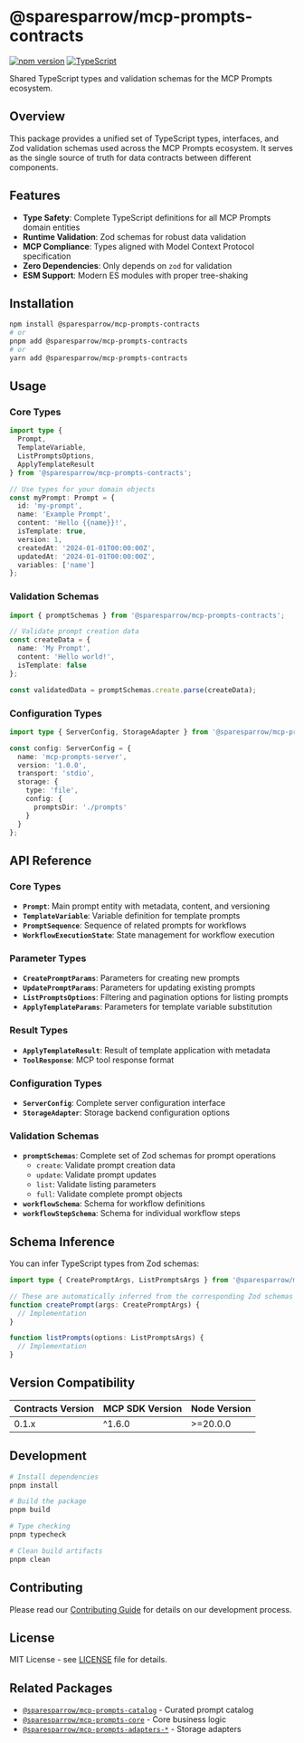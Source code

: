 # @sparesparrow/mcp-prompts-contracts

[![npm version](https://badge.fury.io/js/%40sparesparrow%2Fmcp-prompts-contracts.svg)](https://badge.fury.io/js/%40sparesparrow%2Fmcp-prompts-contracts)
[![TypeScript](https://img.shields.io/badge/%3C%2F%3E-TypeScript-%230074c1.svg)](http://www.typescriptlang.org/)

Shared TypeScript types and validation schemas for the MCP Prompts ecosystem.

## Overview

This package provides a unified set of TypeScript types, interfaces, and Zod validation schemas used across the MCP Prompts ecosystem. It serves as the single source of truth for data contracts between different components.

## Features

- **Type Safety**: Complete TypeScript definitions for all MCP Prompts domain entities
- **Runtime Validation**: Zod schemas for robust data validation
- **MCP Compliance**: Types aligned with Model Context Protocol specification
- **Zero Dependencies**: Only depends on `zod` for validation
- **ESM Support**: Modern ES modules with proper tree-shaking

## Installation

```bash
npm install @sparesparrow/mcp-prompts-contracts
# or
pnpm add @sparesparrow/mcp-prompts-contracts
# or
yarn add @sparesparrow/mcp-prompts-contracts
```

## Usage

### Core Types

```typescript
import type { 
  Prompt, 
  TemplateVariable, 
  ListPromptsOptions,
  ApplyTemplateResult 
} from '@sparesparrow/mcp-prompts-contracts';

// Use types for your domain objects
const myPrompt: Prompt = {
  id: 'my-prompt',
  name: 'Example Prompt',
  content: 'Hello {{name}}!',
  isTemplate: true,
  version: 1,
  createdAt: '2024-01-01T00:00:00Z',
  updatedAt: '2024-01-01T00:00:00Z',
  variables: ['name']
};
```

### Validation Schemas

```typescript
import { promptSchemas } from '@sparesparrow/mcp-prompts-contracts';

// Validate prompt creation data
const createData = {
  name: 'My Prompt',
  content: 'Hello world!',
  isTemplate: false
};

const validatedData = promptSchemas.create.parse(createData);
```

### Configuration Types

```typescript
import type { ServerConfig, StorageAdapter } from '@sparesparrow/mcp-prompts-contracts';

const config: ServerConfig = {
  name: 'mcp-prompts-server',
  version: '1.0.0',
  transport: 'stdio',
  storage: {
    type: 'file',
    config: {
      promptsDir: './prompts'
    }
  }
};
```

## API Reference

### Core Types

- **`Prompt`**: Main prompt entity with metadata, content, and versioning
- **`TemplateVariable`**: Variable definition for template prompts
- **`PromptSequence`**: Sequence of related prompts for workflows
- **`WorkflowExecutionState`**: State management for workflow execution

### Parameter Types

- **`CreatePromptParams`**: Parameters for creating new prompts
- **`UpdatePromptParams`**: Parameters for updating existing prompts
- **`ListPromptsOptions`**: Filtering and pagination options for listing prompts
- **`ApplyTemplateParams`**: Parameters for template variable substitution

### Result Types

- **`ApplyTemplateResult`**: Result of template application with metadata
- **`ToolResponse`**: MCP tool response format

### Configuration Types

- **`ServerConfig`**: Complete server configuration interface
- **`StorageAdapter`**: Storage backend configuration options

### Validation Schemas

- **`promptSchemas`**: Complete set of Zod schemas for prompt operations
  - `create`: Validate prompt creation data
  - `update`: Validate prompt updates
  - `list`: Validate listing parameters
  - `full`: Validate complete prompt objects
- **`workflowSchema`**: Schema for workflow definitions
- **`workflowStepSchema`**: Schema for individual workflow steps

## Schema Inference

You can infer TypeScript types from Zod schemas:

```typescript
import type { CreatePromptArgs, ListPromptsArgs } from '@sparesparrow/mcp-prompts-contracts';

// These are automatically inferred from the corresponding Zod schemas
function createPrompt(args: CreatePromptArgs) {
  // Implementation
}

function listPrompts(options: ListPromptsArgs) {
  // Implementation  
}
```

## Version Compatibility

| Contracts Version | MCP SDK Version | Node Version |
|------------------|----------------|--------------|
| 0.1.x            | ^1.6.0         | >=20.0.0     |

## Development

```bash
# Install dependencies
pnpm install

# Build the package
pnpm build

# Type checking
pnpm typecheck

# Clean build artifacts
pnpm clean
```

## Contributing

Please read our [Contributing Guide](../../CONTRIBUTING.md) for details on our development process.

## License

MIT License - see [LICENSE](../../LICENSE) file for details.

## Related Packages

- [`@sparesparrow/mcp-prompts-catalog`](../mcp-prompts-catalog) - Curated prompt catalog
- [`@sparesparrow/mcp-prompts-core`](../core) - Core business logic
- [`@sparesparrow/mcp-prompts-adapters-*`](../adapters-file) - Storage adapters
